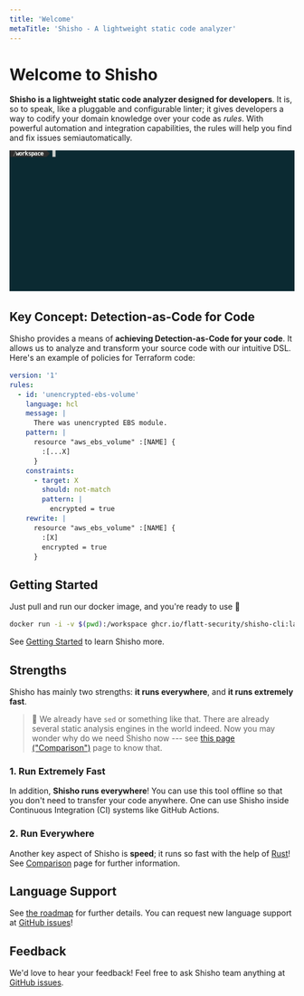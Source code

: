 ```yaml
---
title: 'Welcome'
metaTitle: 'Shisho - A lightweight static code analyzer'
---
```


# Welcome to Shisho

**Shisho is a lightweight static code analyzer designed for developers**. It is, so to speak, like a pluggable and configurable linter; it gives developers a way to codify your domain knowledge over your code as *rules*. With powerful automation and integration capabilities, the rules will help you find and fix issues semiautomatically.

![demo](./images/shisho-demo.gif)

## Key Concept: Detection-as-Code for Code

Shisho provides a means of **achieving Detection-as-Code for your code**. It allows us to analyze and transform your source code with our intuitive DSL. Here's an example of policies for Terraform code:

```yaml
version: '1'
rules:
  - id: 'unencrypted-ebs-volume'
    language: hcl
    message: |
      There was unencrypted EBS module.
    pattern: |
      resource "aws_ebs_volume" :[NAME] {
        :[...X]
      }
    constraints:
      - target: X
        should: not-match
        pattern: |
          encrypted = true
    rewrite: |
      resource "aws_ebs_volume" :[NAME] {
        :[X]
        encrypted = true
      }
```

## Getting Started

Just pull and run our docker image, and you're ready to use 🎉

```sh
docker run -i -v $(pwd):/workspace ghcr.io/flatt-security/shisho-cli:latest
```

See [Getting Started](/getting-started) to learn Shisho more.

## Strengths

Shisho has mainly two strengths: **it runs everywhere**, and **it runs extremely fast**.

> 📝 We already have `sed` or something like that. There are already several static analysis engines in the world indeed. Now you may wonder why do we need Shisho now --- see [this page ("Comparison")](/comparison) page to know that.

### 1. Run Extremely Fast

In addition, **Shisho runs everywhere**! You can use this tool offline so that you don't need to transfer your code anywhere. One can use Shisho inside Continuous Integration (CI) systems like GitHub Actions.

### 2. Run Everywhere

Another key aspect of Shisho is **speed**; it runs so fast with the help of [Rust](https://www.rust-lang.org)! See [Comparison](/comparison) page for further information.


## Language Support

See [the roadmap](/roadmap) for further details. You can request new language support at [GitHub issues](https://github.com/flatt-security/shisho/issues)!

## Feedback

We'd love to hear your feedback! Feel free to ask Shisho team anything at [GitHub issues](https://github.com/flatt-security/shisho/issues).
